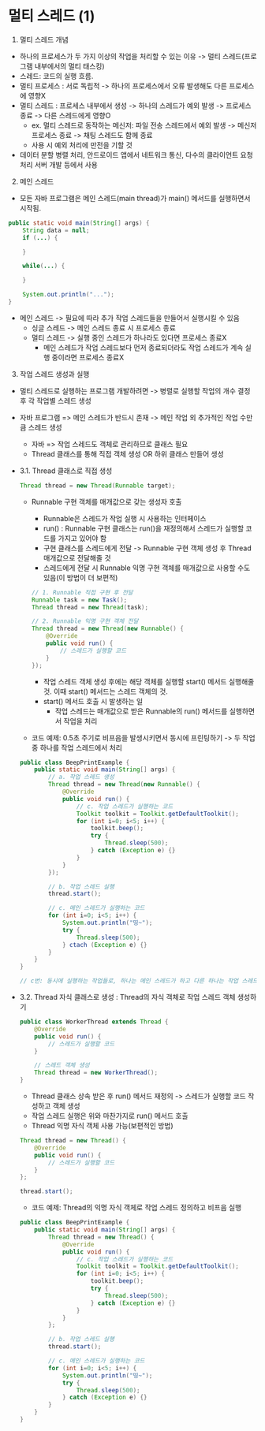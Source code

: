 # 멀티 스레드 (1)

1. 멀티 스레드 개념

- 하나의 프로세스가 두 가지 이상의 작업을 처리할 수 있는 이유 -> 멀티 스레드(프로그램 내부에서의 멀티 태스킹)
- 스레드: 코드의 실행 흐름.
- 멀티 프로세스 : 서로 독립적 -> 하나의 프로세스에서 오류 발생해도 다른 프로세스에 영향X
- 멀티 스레드 : 프로세스 내부에서 생성 -> 하나의 스레드가 예외 발생 -> 프로세스 종료 -> 다른 스레드에게 영향O
    - ex. 멀티 스레드로 동작하는 메신저: 파일 전송 스레드에서 예외 발생 -> 메신저 프로세스 종료 -> 채팅 스레드도 함께 종료
    - 사용 시 예외 처리에 만전을 기할 것
- 데이터 분할 병렬 처리, 안드로이드 앱에서 네트워크 통신, 다수의 클라이언트 요청 처리 서버 개발 등에서 사용

2. 메인 스레드

- 모든 자바 프로그램은 메인 스레드(main thread)가 main() 메서드를 실행하면서 시작됨.
```java
public static void main(String[] args) {
    String data = null;
    if (...) {

    }

    while(...) {

    }

    System.out.println("...");
}

```

- 메인 스레드 -> 필요에 따라 추가 작업 스레드들을 만들어서 실행시킬 수 있음
    - 싱글 스레드 -> 메인 스레드 종료 시 프로세스 종료
    - 멀티 스레드 -> 실행 중인 스레드가 하나라도 있다면 프로세스 종료X
        - 메인 스레드가 작업 스레드보다 먼저 종료되더라도 작업 스레드가 계속 실행 중이라면 프로세스 종료X

3. 작업 스레드 생성과 실행

- 멀티 스레드로 실행하는 프로그램 개발하려면 -> 병렬로 실행할 작업의 개수 결정 후 각 작업별 스레드 생성
- 자바 프로그램 => 메인 스레드가 반드시 존재 -> 메인 작업 외 추가적인 작업 수만큼 스레드 생성
    - 자바 => 작업 스레드도 객체로 관리하므로 클래스 필요
    - Thread 클래스를 통해 직접 객체 생성 OR 하위 클래스 만들어 생성

- 3.1. Thread 클래스로 직접 생성

    ```java
    Thread thread = new Thread(Runnable target);
    ```

    - Runnable 구현 객체를 매개값으로 갖는 생성자 호출
        - Runnable은 스레드가 작업 실행 시 사용하는 인터페이스
        - run() : Runnable 구현 클래스는 run()을 재정의해서 스레드가 실행할 코드를 가지고 있어야 함
        - 구현 클래스를 스레드에게 전달 -> Runnable 구현 객체 생성 후 Thread 매개값으로 전달해줄 것
        - 스레드에게 전달 시 Runnable 익명 구현 객체를 매개값으로 사용할 수도 있음(이 방법이 더 보편적)

        ```java
        // 1. Runnable 직접 구현 후 전달
        Runnable task = new Task();
        Thread thread = new Thread(task);

        // 2. Runnable 익명 구현 객체 전달
        Thread thread = new Thread(new Runnable() {
            @Override
            public void run() {
                // 스레드가 실행할 코드
            }
        });
        ```

        - 작업 스레드 객체 생성 후에는 해당 객체를 실행할 start() 메서드 실행해줄 것. 이때 start() 메서드는 스레드 객체의 것.
        - start() 메서드 호출 시 발생하는 일
            - 작업 스레드는 매개값으로 받은 Runnable의 run() 메서드를 실행하면서 작업을 처리
    
    - 코드 예제: 0.5초 주기로 비프음을 발생시키면서 동시에 프린팅하기 -> 두 작업 중 하나를 작업 스레드에서 처리
    ```java
    public class BeepPrintExample {
        public static void main(String[] args) {
            // a. 작업 스레드 생성
            Thread thread = new Thread(new Runnable() {
                @Override   
                public void run() {
                    // c. 작업 스레드가 실행하는 코드
                    Toolkit toolkit = Toolkit.getDefaultToolkit();
                    for (int i=0; i<5; i++) {
                        toolkit.beep();
                        try {
                            Thread.sleep(500);
                        } catch (Exception e) {}
                    }
                }
            });

            // b. 작업 스레드 실행
            thread.start();

            // c. 메인 스레드가 실행하는 코드
            for (int i=0; i<5; i++) {
                System.out.println("띵~");
                try {
                    Thread.sleep(500);
                } ctach (Exception e) {}
            }
        }
    }

    // c번: 동시에 실행하는 작업들로, 하나는 메인 스레드가 하고 다른 하나는 작업 스레드가 함
    ```

- 3.2. Thread 자식 클래스로 생성 : Thread의 자식 객체로 작업 스레드 객체 생성하기

    ```java
    public class WorkerThread extends Thread {
        @Override
        public void run() {
            // 스레드가 실행할 코드
        }

        // 스레드 객체 생성
        Thread thread = new WorkerThread();
    }
    ```

    - Thread 클래스 상속 받은 후 run() 메서드 재정의 -> 스레드가 실행할 코드 작성하고 객체 생성
    - 작업 스레드 실행은 위와 마찬가지로 run() 메서드 호출
    - Thread 익명 자식 객체 사용 가능(보편적인 방법)
    ```java
    Thread thread = new Thread() {
        @Override
        public void run() {
            // 스레드가 실행할 코드
        }
    };

    thread.start();
    ```

    - 코드 예제: Thread의 익명 자식 객체로 작업 스레드 정의하고 비프음 실행
    ```java
    public class BeepPrintExample {
        public static void main(String[] args) {
            Thread thread = new Thread() {
                @Override
                public void run() {
                    // c. 작업 스레드가 실행하는 코드
                    Toolkit toolkit = Toolkit.getDefaultToolkit();
                    for (int i=0; i<5; i++) {
                        toolkit.beep();
                        try {
                            Thread.sleep(500);
                        } catch (Exception e) {}
                    }
                }
            };

            // b. 작업 스레드 실행
            thread.start();

            // c. 메인 스레드가 실행하는 코드
            for (int i=0; i<5; i++) {
                System.out.println("띵~");
                try {
                    Thread.sleep(500);
                } catch (Exception e) {}
            }
        }
    }

    ```

    


